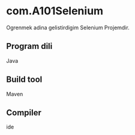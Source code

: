 # com.A101Selenium
 Ogrenmek adina gelistirdigim Selenium Projemdir.

## Program dili
Java
## Build tool
Maven
## Compiler
 ide
